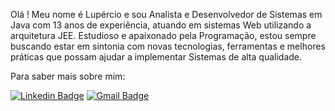 Olá !
Meu nome é Lupércio e sou Analista e Desenvolvedor de Sistemas em Java com 13 anos de experiência, atuando em sistemas Web utilizando a arquitetura JEE. Estudioso e apaixonado pela Programação, estou sempre buscando estar em sintonia com novas tecnologias, ferramentas e melhores práticas que possam ajudar a implementar Sistemas de alta qualidade.

Para saber mais sobre mim:

[![Linkedin Badge](https://img.shields.io/badge/-LinkedIn-blue?style=flat-square&logo=Linkedin&logoColor=white&link=https://www.linkedin.com/in/lupercioferraz)](https://www.linkedin.com/in/lupercioferraz)
[![Gmail Badge](https://img.shields.io/badge/-lupercio.ferraz@gmail.com-red?style=flat-square&logo=Gmail&logoColor=white&link=mailto:lupercio.ferraz@gmail.com)](mailto:lupercio.ferraz@gmail.com)
